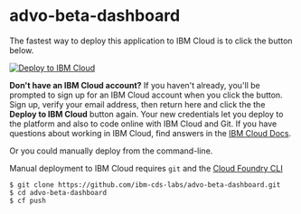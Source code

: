 # advo-beta-dashboard

The fastest way to deploy this application to IBM Cloud is to click the button below.

[![Deploy to IBM Cloud](https://deployment-tracker.mybluemix.net/stats/aa7ed2e962f16e8eee0b5ee0ab5f31fb/button.svg)](https://bluemix.net/deploy?repository=https://github.com/ibm-watson-data-lab/advo-beta-dashboard)

**Don't have an IBM Cloud account?** If you haven't already, you'll be prompted to sign up for an IBM Cloud account when you click the button.  Sign up, verify your email address, then return here and click the the **Deploy to IBM Cloud** button again. Your new credentials let you deploy to the platform and also to code online with IBM Cloud and Git. If you have questions about working in IBM Cloud, find answers in the [IBM Cloud Docs](https://www.ng.bluemix.net/docs/).

Or you could manually deploy from the command-line.

Manual deployment to IBM Cloud requires `git` and the [Cloud Foundry CLI](https://console.ng.bluemix.net/docs/cli/index.html)

```
$ git clone https://github.com/ibm-cds-labs/advo-beta-dashboard.git
$ cd advo-beta-dashboard
$ cf push
```
